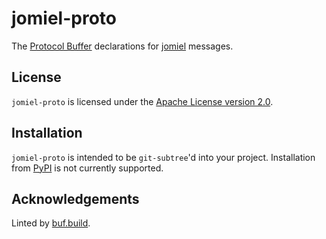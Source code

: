 # jomiel-proto

The [Protocol Buffer] declarations for [jomiel] messages.

## License

`jomiel-proto` is licensed under the [Apache License version
2.0][aplv2].

## Installation

`jomiel-proto` is intended to be `git-subtree`'d into your project.
Installation from [PyPI] is not currently supported.

## Acknowledgements

Linted by [buf.build].

[protocol buffer]: https://developers.google.com/protocol-buffers/
[aplv2]: https://www.tldrlegal.com/l/apache2
[buf.build]: https://github.com/bufbuild/buf
[jomiel]: https://github.com/guendto/jomiel/
[pypi]: https://pypi.org
